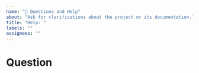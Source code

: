 ```yaml
---
name: "🤔 Questions and Help"
about: "Ask for clarifications about the project or its documentation."
title: "Help: "
labels: ""
assignees: ""
---
```


# Question
<!-- Do mention any issues, unclear doc, problematic lines of code, etc. -->
